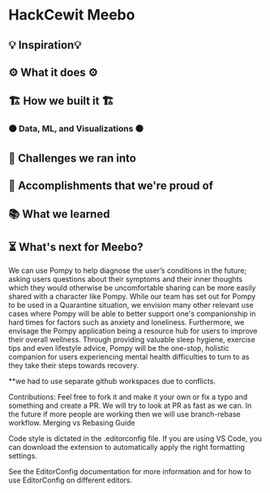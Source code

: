 # HackCewit Meebo

## 💡 Inspiration💡



## ⚙️ What it does ⚙️



## 🏗️ How we built it 🏗️

### 



### ⚫ Data, ML, and Visualizations ⚫



## 🚩 Challenges we ran into



## 🥇 Accomplishments that we're proud of



## 📚 What we learned



## ⏳ What's next for Meebo?

We can use Pompy to help diagnose the user’s conditions in the future; asking users questions about their symptoms and their inner thoughts which they would otherwise be uncomfortable sharing can be more easily shared with a character like Pompy. While our team has set out for Pompy to be used in a Quarantine situation, we envision many other relevant use cases where Pompy will be able to better support one's companionship in hard times for factors such as anxiety and loneliness. Furthermore, we envisage the Pompy application being a resource hub for users to improve their overall wellness. Through providing valuable sleep hygiene, exercise tips and even lifestyle advice, Pompy will be the one-stop, holistic companion for users experiencing mental health difficulties to turn to as they take their steps towards recovery.

**we had to use separate github workspaces due to conflicts.

Contributions:
Feel free to fork it and make it your own or fix a typo and something and create a PR. We will try to look at PR as fast as we can.
In the future if more people are working then we will use branch-rebase workflow. Merging vs Rebasing Guide

Code style is dictated in the .editorconfig file. If you are using VS Code, you can download the extension to automatically apply the right formatting settings.

See the EditorConfig documentation for more information and for how to use EditorConfig on different editors.
